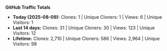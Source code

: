 
**GitHub Traffic Totals**

- **Today (2025-08-09):** Clones: 1 | Unique Cloners: 1 | Views: 6 | Unique Visitors: 1
- **Last 14 days:** Clones: 31 | Unique Cloners: 30 | Views: 123 | Unique Visitors: 12
- **Lifetime:** Clones: 2,710 | Unique Cloners: 586 | Views: 2,964 | Unique Visitors: 98
